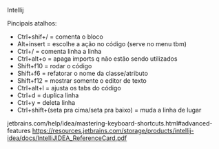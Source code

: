 Intellij

Pincipais atalhos:
- Ctrl+shif+/ = comenta o bloco
- Alt+insert = escolhe a ação no código (serve no menu tbm)
- Ctrl+/ = comenta linha a linha
- Ctrl+alt+o = apaga imports q não estão sendo utilizados
- Shift+f10 = rodar o código
- Shift+f6 = refatorar o nome da classe/atributo
- Shift+f12 = mostrar somente o editor de texto
- Ctrl+alt+l = ajusta os tabs do código
- Ctrl+d = duplica linha
- Ctrl+y = deleta linha
- Ctrl+shift+(seta pra cima/seta pra baixo) = muda a linha de lugar

jetbrains.com/help/idea/mastering-keyboard-shortcuts.html#advanced-features
https://resources.jetbrains.com/storage/products/intellij-idea/docs/IntelliJIDEA_ReferenceCard.pdf
